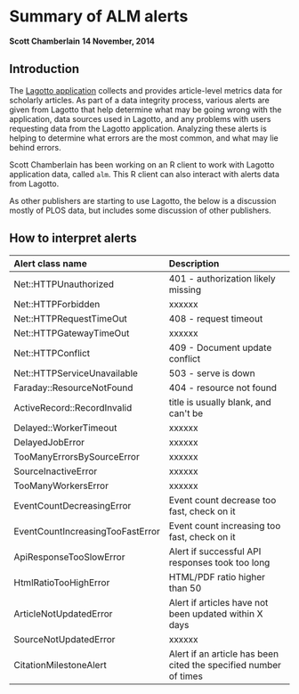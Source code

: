 

Summary of ALM alerts
========================================================

__Scott Chamberlain__
__14 November, 2014__

## Introduction

The [Lagotto application](http://alm.plos.org/) collects and provides article-level metrics data for scholarly articles. As part of a data integrity process, various alerts are given from Lagotto that help determine what may be going wrong with the application, data sources used in Lagotto, and any problems with users requesting data from the Lagotto application. Analyzing these alerts is helping to determine what errors are the most common, and what may lie behind errors.

Scott Chamberlain has been working on an R client to work with Lagotto application data, called `alm`. This R client can also interact with alerts data from Lagotto. 

As other publishers are starting to use Lagotto, the below is a discussion mostly of PLOS data, but includes some discussion of other publishers. 



## How to interpret alerts

|Alert class name                  | Description       |
|:---------------------------------|:------------------|
|Net::HTTPUnauthorized             | 401 - authorization likely missing |
|Net::HTTPForbidden                | xxxxxx |
|Net::HTTPRequestTimeOut           | 408 - request timeout |
|Net::HTTPGatewayTimeOut           | xxxxxx |
|Net::HTTPConflict                 | 409 - Document update conflict |
|Net::HTTPServiceUnavailable       | 503 - serve is down |
|Faraday::ResourceNotFound         | 404 - resource not found |
|ActiveRecord::RecordInvalid       | title is usually blank, and can't be |
|Delayed::WorkerTimeout            | xxxxxx |
|DelayedJobError                   | xxxxxx |
|TooManyErrorsBySourceError        | xxxxxx |
|SourceInactiveError               | xxxxxx |
|TooManyWorkersError               | xxxxxx |
|EventCountDecreasingError         | Event count decrease too fast, check on it |
|EventCountIncreasingTooFastError  | Event count increasing too fast, check on it |
|ApiResponseTooSlowError           | Alert if successful API responses took too long |
|HtmlRatioTooHighError             | HTML/PDF ratio higher than 50 |
|ArticleNotUpdatedError            | Alert if articles have not been updated within X days |
|SourceNotUpdatedError             | xxxxxx |
|CitationMilestoneAlert            | Alert if an article has been cited the specified number of times |
